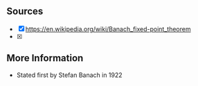 

## Sources
- [x] https://en.wikipedia.org/wiki/Banach_fixed-point_theorem
- [x] 

## More Information
- Stated first by Stefan Banach in 1922